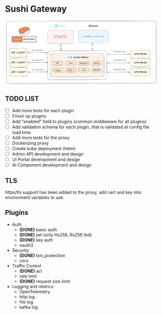 # Sushi Gateway

![High Level Design](./docs/images/design.png)

## TODO LIST
- [ ] Add more tests for each plugin
- [ ] Finish up plugins
- [ ] Add "enabled" field to plugins (common middleware for all plugins)
- [ ] Add validation schema for each plugin, that is validated at config file load time
- [ ] Add more tests for the proxy
- [ ] Dockerizing proxy
- [ ] Create kube deployment (helm)
- [ ] Admin API development and design
- [ ] UI Portal development and design
- [ ] AI Component development and design

## TLS
https/tls support has been added to the proxy, add cert and key into environment variables to use.

## Plugins
- Auth
  - **(DONE)** basic auth
  - **(DONE)** jwt (only Hs256, Rs256 tbd)
  - **(DONE)** key auth
  - oauth2
- Security
  - **(DONE)** bot_protection
  - cors
- Traffic Control
  - **(DONE)** acl
  - rate limit
  - **(DONE)** request size limit
- Logging and metrics
  - OpenTelemetry
  - http log
  - file log
  - kafka log
    

